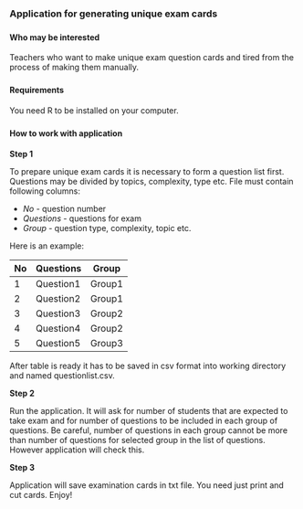 
### Application for generating unique exam cards
###

#### Who may be interested

Teachers who want to make unique exam question cards and tired from the process of making them manually.

###

#### Requirements

You need R to be installed on your computer.

###

#### How to work with application

__Step 1__

To prepare unique exam cards it is necessary to form a question list first. Questions may be divided by topics, complexity, type etc. File must contain following columns: 

* _No_ - question number
* _Questions_ - questions for exam
* _Group_ - question type, complexity, topic etc.

Here is an example:

No | Questions |  Group
---|-----------|--------
1  | Question1 |  Group1
2  | Question2 |  Group1
3  | Question3 |  Group2
4  | Question4 |  Group2
5  | Question5 |  Group3

After table is ready it has to be saved in csv format into working directory and named questionlist.csv.

__Step 2__

Run the application. It will ask for number of students that are expected to take exam and for number of questions to be included in each group of questions. Be careful, number of questions in each group cannot be more than number of questions for selected group in the list of questions. However application will check this.

__Step 3__

Application will save examination cards in txt file. You need just print and cut cards.
Enjoy!

